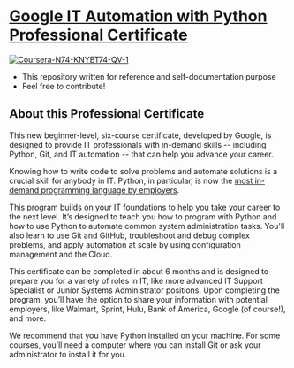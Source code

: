 # [Google IT Automation with Python Professional Certificate](https://www.coursera.org/professional-certificates/google-it-automation)

<a href="https://ibb.co/MSBmh7h"><img src="https://i.ibb.co/DWrZbQb/Coursera-N74-KNYBT74-QV-1.jpg" alt="Coursera-N74-KNYBT74-QV-1" border="0"></a>

* This repository written for reference and self-documentation purpose
* Feel free to contribute!
## About this Professional Certificate

This new beginner-level, six-course certificate, developed by Google, is designed to provide IT professionals with in-demand skills -- including Python, Git, and IT automation -- that can help you advance your career.

Knowing how to write code to solve problems and automate solutions is a crucial skill for anybody in IT. Python, in particular, is now the [most in-demand programming language by employers](https://insights.dice.com/2019/10/08/python-java-top-languages-employers/).

This program builds on your IT foundations to help you take your career to the next level. It’s designed to teach you how to program with Python and how to use Python to automate common system administration tasks. You'll also learn to use Git and GitHub, troubleshoot and debug complex problems, and apply automation at scale by using configuration management and the Cloud.

This certificate can be completed in about 6 months and is designed to prepare you for a variety of roles in IT, like more advanced IT Support Specialist or Junior Systems Administrator positions. Upon completing the program, you’ll have the option to share your information with potential employers, like Walmart, Sprint, Hulu, Bank of America, Google (of course!), and more.

We recommend that you have Python installed on your machine. For some courses, you’ll need a computer where you can install Git or ask your administrator to install it for you.